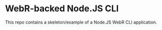 # WebR-backed Node.JS CLI

This repo contains a skeleton/example of a Node.JS WebR CLI application.

